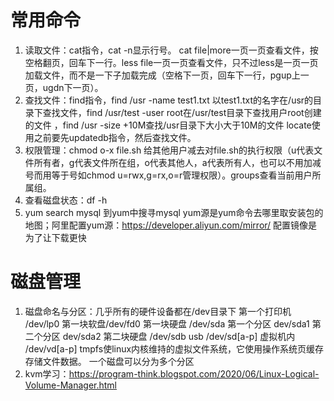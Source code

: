 # 常用命令

1. 读取文件：cat指令，cat -n显示行号。  cat file|more一页一页查看文件，按空格翻页，回车下一行。less file一页一页查看文件，只不过less是一页一页加载文件，而不是一下子加载完成（空格下一页，回车下一行，pgup上一页，ugdn下一页）。
2. 查找文件：find指令，find  /usr -name test1.txt   以test1.txt的名字在/usr的目录下查找文件，find /usr/test -user root在/usr/test目录下查找用户root创建的文件 ，find /usr -size +10M查找/usr目录下大小大于10M的文件     locate使用之前要先updatedb指令，然后查找文件。
3. 权限管理：chmod o-x file.sh  给其他用户减去对file.sh的执行权限（u代表文件所有者，g代表文件所在组，o代表其他人，a代表所有人，也可以不用加减号而用等于号如chmod u=rwx,g=rx,o=r管理权限）。groups查看当前用户所属组。
4. 查看磁盘状态：df -h
5. yum search mysql  到yum中搜寻mysql  yum源是yum命令去哪里取安装包的地图；阿里配置yum源：https://developer.aliyun.com/mirror/   配置镜像是为了让下载更快

# 磁盘管理

1. 磁盘命名与分区：几乎所有的硬件设备都在/dev目录下
   第一个打印机 /dev/lp0 
   第一块软盘/dev/fd0
   第一块硬盘 /dev/sda   第一个分区 dev/sda1 第二个分区 dev/sda2
   第二块硬盘 /dev/sdb
   usb /dev/sd[a-p]
   虚拟机内 /dev/vd[a-p]
   tmpfs使linux内核维持的虚拟文件系统，它使用操作系统页缓存存储文件数据。
   一个磁盘可以分为多个分区 
2. kvm学习：https://program-think.blogspot.com/2020/06/Linux-Logical-Volume-Manager.html